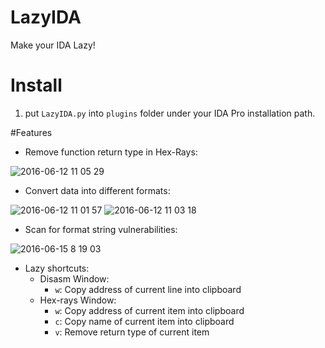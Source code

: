 # LazyIDA
Make your IDA Lazy!

# Install
1. put `LazyIDA.py` into `plugins` folder under your IDA Pro installation path.

#Features
  - Remove function return type in Hex-Rays:
  
![2016-06-12 11 05 29](https://cloud.githubusercontent.com/assets/5360374/15991889/2dad5d62-30f2-11e6-8d4b-e4efb0b73c77.png)

  - Convert data into different formats:
  
![2016-06-12 11 01 57](https://cloud.githubusercontent.com/assets/5360374/15991854/b813070a-30f1-11e6-931e-08ae85355cca.png)
![2016-06-12 11 03 18](https://cloud.githubusercontent.com/assets/5360374/15991863/e5271146-30f1-11e6-89ac-bafd46eb1e45.png)
  - Scan for format string vulnerabilities:
  
![2016-06-15 8 19 03](https://cloud.githubusercontent.com/assets/5360374/16064234/da39aa8c-32d1-11e6-89b8-1709cef270f5.png)
  - Lazy shortcuts:
    - Disasm Window: 
      - `w`: Copy address of current line into clipboard
    - Hex-rays Window: 
      - `w`: Copy address of current item into clipboard
      - `c`: Copy name of current item into clipboard
      - `v`: Remove return type of current item
